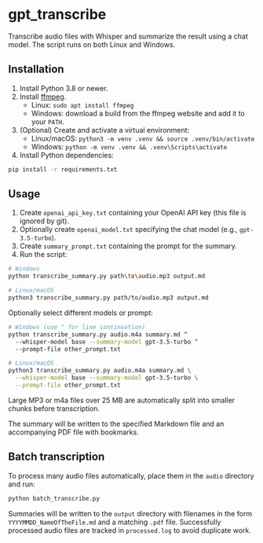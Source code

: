 # gpt_transcribe

Transcribe audio files with Whisper and summarize the result using a chat model.
The script runs on both Linux and Windows.

## Installation

1. Install Python 3.8 or newer.
2. Install [ffmpeg](https://ffmpeg.org/).
   - Linux: `sudo apt install ffmpeg`
   - Windows: download a build from the ffmpeg website and add it to your `PATH`.
3. (Optional) Create and activate a virtual environment:
   - Linux/macOS: `python3 -m venv .venv && source .venv/bin/activate`
   - Windows: `python -m venv .venv && .venv\Scripts\activate`
4. Install Python dependencies:

```bash
pip install -r requirements.txt
```

## Usage
1. Create `openai_api_key.txt` containing your OpenAI API key (this file is ignored by git).
2. Optionally create `openai_model.txt` specifying the chat model (e.g., `gpt-3.5-turbo`).
3. Create `summary_prompt.txt` containing the prompt for the summary.
4. Run the script:

```bash
# Windows
python transcribe_summary.py path\to\audio.mp3 output.md

# Linux/macOS
python3 transcribe_summary.py path/to/audio.mp3 output.md
```

Optionally select different models or prompt:

```bash
# Windows (use ^ for line continuation)
python transcribe_summary.py audio.m4a summary.md ^
  --whisper-model base --summary-model gpt-3.5-turbo ^
  --prompt-file other_prompt.txt

# Linux/macOS
python3 transcribe_summary.py audio.m4a summary.md \
  --whisper-model base --summary-model gpt-3.5-turbo \
  --prompt-file other_prompt.txt
```

Large MP3 or m4a files over 25 MB are automatically split into smaller chunks before transcription.

The summary will be written to the specified Markdown file and an accompanying
PDF file with bookmarks.

## Batch transcription

To process many audio files automatically, place them in the `audio` directory
and run:

```bash
python batch_transcribe.py
```

Summaries will be written to the `output` directory with filenames in the
form `YYYYMMDD_NameOfTheFile.md` and a matching `.pdf` file. Successfully
processed audio files are tracked in `processed.log` to avoid duplicate work.

